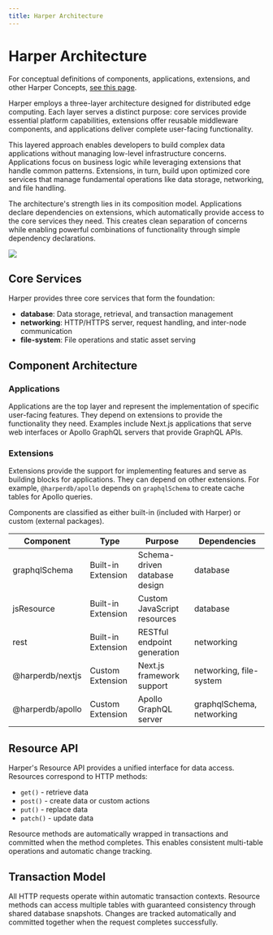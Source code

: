 ```yaml
---
title: Harper Architecture
---
```


# Harper Architecture

For conceptual definitions of components, applications, extensions, and other Harper Concepts, [see this page](../foundations/core-concepts.md).

Harper employs a three-layer architecture designed for distributed edge computing. Each layer serves a distinct purpose: core services provide essential platform capabilities, extensions offer reusable middleware components, and applications deliver complete user-facing functionality.

This layered approach enables developers to build complex data applications without managing low-level infrastructure concerns. Applications focus on business logic while leveraging extensions that handle common patterns. Extensions, in turn, build upon optimized core services that manage fundamental operations like data storage, networking, and file handling.

The architecture's strength lies in its composition model. Applications declare dependencies on extensions, which automatically provide access to the core services they need. This creates clean separation of concerns while enabling powerful combinations of functionality through simple dependency declarations.


<!-- ADD IMAGE -->
![](/img/v4.6/harper-architecture.png)

## Core Services

Harper provides three core services that form the foundation:

- **database**: Data storage, retrieval, and transaction management
- **networking**: HTTP/HTTPS server, request handling, and inter-node communication
- **file-system**: File operations and static asset serving


## Component Architecture
### Applications

Applications are the top layer and represent the implementation of specific user-facing features. They depend on extensions to provide the functionality they need. Examples include Next.js applications that serve web interfaces or Apollo GraphQL servers that provide GraphQL APIs.

### Extensions

Extensions provide the support for implementing features and serve as building blocks for applications. They can depend on other extensions. For example, `@harperdb/apollo` depends on `graphqlSchema` to create cache tables for Apollo queries.

Components are classified as either built-in (included with Harper) or custom (external packages).

| **Component** | **Type** | **Purpose** | **Dependencies** |
|----------|----------|----------|----------|
| graphqlSchema    | Built-in Extension    | Schema-driven database design   | database    |
| jsResource    | Built-in Extension   | Custom JavaScript resources   | database    |
|rest    | Built-in Extension    |RESTful endpoint generation    | networking    |
| @harperdb/nextjs   | Custom Extension   | Next.js framework support    | networking, file-system    |
| @harperdb/apollo    | Custom Extension    | Apollo GraphQL server    | graphqlSchema, networking    |


## Resource API

Harper's Resource API provides a unified interface for data access. Resources correspond to HTTP methods:

- `get()` - retrieve data
- `post()` - create data or custom actions
- `put()` - replace data
- `patch()` - update data

Resource methods are automatically wrapped in transactions and committed when the method completes. This enables consistent multi-table operations and automatic change tracking.

## Transaction Model

All HTTP requests operate within automatic transaction contexts. Resource methods can access multiple tables with guaranteed consistency through shared database snapshots. Changes are tracked automatically and committed together when the request completes successfully.